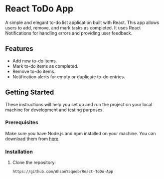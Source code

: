 # React ToDo App

A simple and elegant to-do list application built with React. This app allows users to add, remove, and mark tasks as completed. It uses React Notifications for handling errors and providing user feedback.

## Features

- Add new to-do items.
- Mark to-do items as completed.
- Remove to-do items.
- Notification alerts for empty or duplicate to-do entries.


## Getting Started

These instructions will help you set up and run the project on your local machine for development and testing purposes.

### Prerequisites

Make sure you have Node.js and npm installed on your machine. You can download them from [here](https://nodejs.org/).

### Installation

1. Clone the repository:

   ```bash
   https://github.com/AhsanYaqoob/React-ToDo-App
